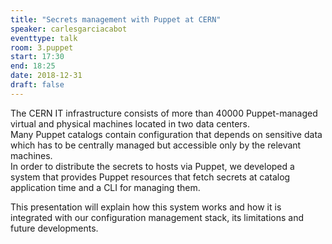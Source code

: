 ```yaml
---
title: "Secrets management with Puppet at CERN"
speaker: carlesgarciacabot
eventtype: talk
room: 3.puppet
start: 17:30
end: 18:25
date: 2018-12-31
draft: false
---
```


The CERN IT infrastructure consists of more than 40000 Puppet-managed virtual and
physical machines located in two data centers.  
Many Puppet catalogs contain configuration that depends on sensitive data
which has to be centrally managed but accessible only by the relevant machines.  
In order to distribute the secrets to hosts via Puppet,
we developed a system that provides Puppet resources that fetch secrets at catalog application time and a CLI for managing them.  

This presentation will explain how this system works and how it is integrated with our configuration management stack,
its limitations and future developments.  

